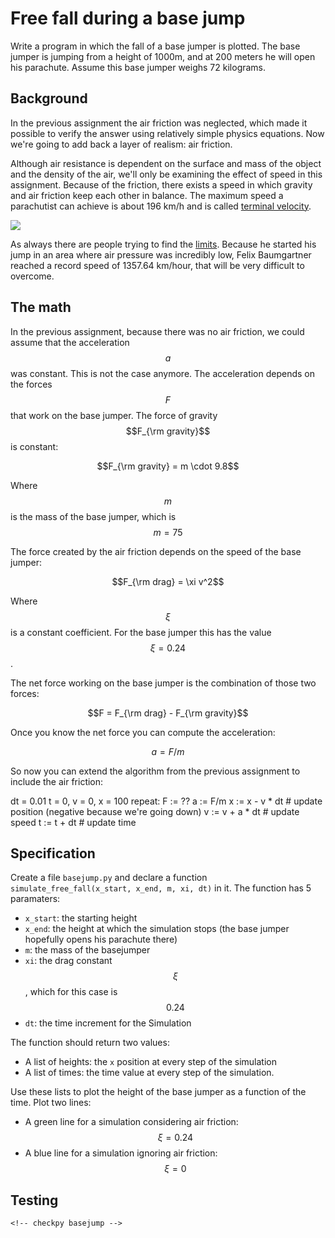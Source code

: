 # Free fall during a base jump

Write a program in which the fall of a base jumper is plotted. The base jumper is jumping from a height of 1000m, and at 200 meters he will open his parachute. Assume this base jumper weighs 72 kilograms.

## Background

In the previous assignment the air friction was neglected, which made it possible to verify the answer using relatively simple physics equations. Now we're going to add back a layer of realism: air friction.

Although air resistance is dependent on the surface and mass of the object and the density of the air, we'll only be examining the effect of speed in this assignment. Because of the friction, there exists a speed in which gravity and air friction keep each other in balance. The maximum speed a parachutist can achieve is about 196 km/h and is called [terminal velocity](https://en.wikipedia.org/wiki/Terminal_velocity).

![](../../assets/Freefall.png)

As always there are people trying to find the [limits](https://en.wikipedia.org/wiki/Speed_skydiving). Because he started his jump in an area where air pressure was incredibly low, Felix Baumgartner reached a record speed of 1357.64 km/hour, that will be very difficult to overcome.

## The math

In the previous assignment, because there was no air friction, we could assume that the acceleration $$a$$ was constant. This is not the case anymore. The acceleration depends on the forces $$F$$ that work on the base jumper. The force of gravity $$F_{\rm gravity}$$ is constant:

$$F_{\rm gravity} = m \cdot 9.8$$

Where $$m$$ is the mass of the base jumper, which is $$m = 75$$

The force created by the air friction depends on the speed of the base jumper:

$$F_{\rm drag} = \xi v^2$$

Where $$\xi$$ is a constant coefficient. For the base jumper this has the value $$\xi = 0.24$$.

The net force working on the base jumper is the combination of those two forces:

$$F = F_{\rm drag} - F_{\rm gravity}$$

Once you know the net force you can compute the acceleration:

$$a = F/m$$

So now you can extend the algorithm from the previous assignment to include the air friction:

dt = 0.01
t = 0, v = 0, x = 100
repeat:
    F := ??
    a := F/m
    x := x - v * dt  # update position (negative because we're going down)
    v := v + a * dt  # update speed
    t := t + dt      # update time

## Specification

Create a file `basejump.py` and declare a function `simulate_free_fall(x_start, x_end, m, xi, dt)` in it. The function has 5 paramaters:

- `x_start`: the starting height
- `x_end`: the height at which the simulation stops (the base jumper hopefully opens his parachute there)
- `m`: the mass of the basejumper
- `xi`: the drag constant $$\xi$$, which for this case is $$0.24$$
- `dt`: the time increment for the Simulation

The function should return two values:
- A list of heights: the `x` position at every step of the simulation
- A list of times: the time value at every step of the simulation.

Use these lists to plot the height of the base jumper as a function of the time. Plot two lines:
- A green line for a simulation considering air friction: $$\xi = 0.24$$
- A blue line for a simulation ignoring air friction: $$\xi = 0$$

## Testing

	<!-- checkpy basejump -->
